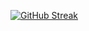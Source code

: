 

[![GitHub Streak](http://github-readme-streak-stats.herokuapp.com?user=MisterFrani&theme=blood)](https://git.io/streak-stats)
